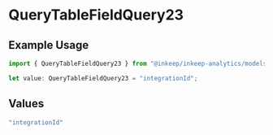 # QueryTableFieldQuery23

## Example Usage

```typescript
import { QueryTableFieldQuery23 } from "@inkeep/inkeep-analytics/models/operations";

let value: QueryTableFieldQuery23 = "integrationId";
```

## Values

```typescript
"integrationId"
```